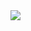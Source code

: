 <a href = "https://github.com/madushadhanushka/simple-sqlite/graphs/contributors">
  <img src = "https://contrib.rocks/image?repo=madushadhanushka/simple-sqlite"/>
</a>
